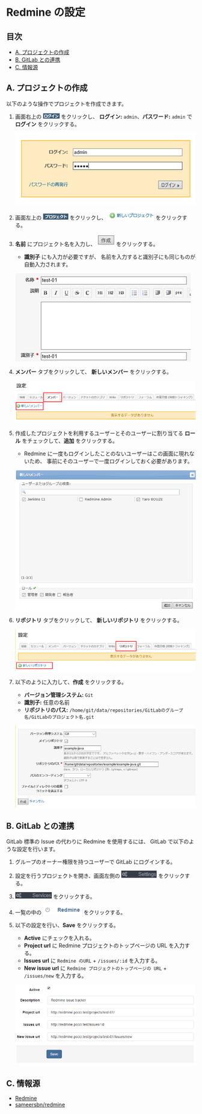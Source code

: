 Redmine の設定
==============

目次
----
*   [A. プロジェクトの作成](#a-)
*   [B. GitLab との連携](#b-)
*   [C. 情報源](#c-)



A. プロジェクトの作成
---------------------
以下のような操作でプロジェクトを作成できます。

1.  画面右上の ![ログイン](images/redmine-login.png) をクリックし、
    **ログイン:** `admin`、**パスワード:** `admin`
    で **ログイン** をクリックする。

    ![ログイン画面](images/redmine-login-form.png)

2.  画面左上の ![プロジェクト](images/redmine-project-button.png)
    をクリックし、![新しいプロジェクト](images/redmine-new-project-button.png)
    をクリックする。

3.  **名前** にプロジェクト名を入力し、
    ![作成](images/redmine-new-project-create-button.png) をクリックする。
    *   **識別子** にも入力が必要ですが、
        名前を入力すると識別子にも同じものが自動入力されます。

    ![新規プロジェクト作成画面](images/redmine-new-project-form.png)

4.  **メンバー** タブをクリックして、
    **新しいメンバー** をクリックする。

    ![新しいメンバーボタン](images/redmine-new-member-button.png)

5.  作成したプロジェクトを利用するユーザーとそのユーザーに割り当てる
    **ロール** をチェックして、**追加** をクリックする。
    *   Redmine に一度もログインしたことのないユーザーはこの画面に現れないため、
        事前にそのユーザーで一度ログインしておく必要があります。

    ![新しいメンバー画面](images/redmine-new-member-form.png)

6.  **リポジトリ** タブをクリックして、
    **新しいリポジトリ** をクリックする。

    ![新しいリポジトリボタン](images/redmine-new-repository-button.png)

7.  以下のように入力して、**作成** をクリックする。
    *   **バージョン管理システム:** `Git`
    *   **識別子:** 任意の名前
    *   **リポジトリのパス:** `/home/git/data/repositories/GitLabのグループ名/GitLabのプロジェクト名.git`

    ![新しいリポジトリ画面](images/redmine-new-repository-form.png)



B. GitLab との連携
------------------
GitLab 標準の Issue の代わりに Redmine を使用するには、
GitLab で以下のような設定を行います。

1.  グループのオーナー権限を持つユーザーで GitLab にログインする。
2.  設定を行うプロジェクトを開き、画面左側の 
    ![Settings](images/gitlab-settings-button.png) をクリックする。
3.  ![Services](images/gitlab-services-button.png) をクリックする。
4.  一覧の中の ![Redmine](images/gitlab-services-redmine-button.png) をクリックする。
5.  以下の設定を行い、**Save** をクリックする。
    *   **Active** にチェックを入れる。
    *   **Project url** に Redmine プロジェクトのトップページの URL を入力する。
    *   **Issues url** に `Redmine のURL` + `/issues/:id` を入力する。
    *   **New issue url** に `Redmine プロジェクトのトップページの URL` + `/issues/new` を入力する。

    ![Redmineサービス登録](images/gitlab-services-redmine-form.png)


C. 情報源
---------
*   [Redmine](http://www.redmine.org/)
*   [sameersbn/redmine](https://github.com/sameersbn/docker-redmine/)
